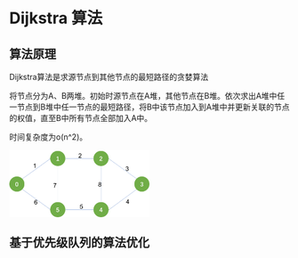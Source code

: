 # Dijkstra 算法

## 算法原理
Dijkstra算法是求源节点到其他节点的最短路径的贪婪算法

将节点分为A、B两堆。初始时源节点在A堆，其他节点在B堆。依次求出A堆中任一节点到B堆中任一节点的最短路径，将B中该节点加入到A堆中并更新关联的节点的权值，直至B中所有节点全部加入A中。

时间复杂度为o(n^2)。

<img src="./pic/graph.png" width = 50% height = 50% align=center />

## 基于优先级队列的算法优化

